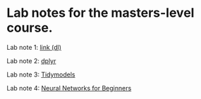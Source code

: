 # Lab notes for the masters-level course.

Lab note 1: [link (dl)](https://rawcdn.githack.com/CMLennon/EC524-lab/43c6e643a7ffa7c8c08f2f413aa92ff1a84193ed/002-resampling/cv-sim.R)

Lab note 2: [dplyr](https://rawcdn.githack.com/CMLennon/EC524-lab/56d5919fe01ce863f589920723fd276c9c0e6ba7/003-DPLYR-part-2-electric-boogaloo/001-slides.html)

Lab note 3: [Tidymodels](https://rawcdn.githack.com/CMLennon/EC524-lab/50e7700beaf195390acda423fa70bd33c6749daf/004-Tidymodels/004-slides.html)

Lab note 4: [Neural Networks for Beginners]()
